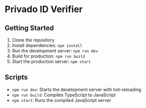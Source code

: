 # Privado ID Verifier


## Getting Started

1. Clone the repository
2. Install dependencies: `npm install`
3. Run the development server: `npm run dev`
4. Build for production: `npm run build`
5. Start the production server: `npm start`

## Scripts

- `npm run dev`: Starts the development server with hot-reloading
- `npm run build`: Compiles TypeScript to JavaScript
- `npm start`: Runs the compiled JavaScript server
